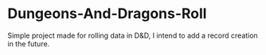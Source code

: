 # Dungeons-And-Dragons-Roll
Simple project made for rolling data in D&D, I intend to add a record creation in the future.
